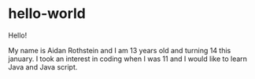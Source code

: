 # hello-world

Hello!

 My name is Aidan Rothstein and I am 13 years old and turning 14 this january.
 I took an interest in coding when I was 11 and I would like to learn Java and Java script. 

